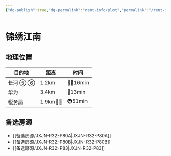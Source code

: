 ```yaml
---
{"dg-publish":true,"dg-permalink":"rent-info/plot","permalink":"/rent-info/plot/"}
---
```



# 锦绣江南

## 地理位置

| 目的地   | 距离       | 时间       |
| -------- | ---------- | ---------- |
| 长河 ⑤ ⑥ | 1.2km      | 🚶‍♂️16min |
| 华为     | 3.4km      | 🛵13min    |
| 税务局   | 1.9km🚶‍♂️ | 🚇51min    |

## 备选房源

- [[备选房源/JXJN-R32-P80A\|JXJN-R32-P80A]]
- [[备选房源/JXJN-R32-P80B\|JXJN-R32-P80B]]
- [[备选房源/JXJN-R32-P83\|JXJN-R32-P83]]

